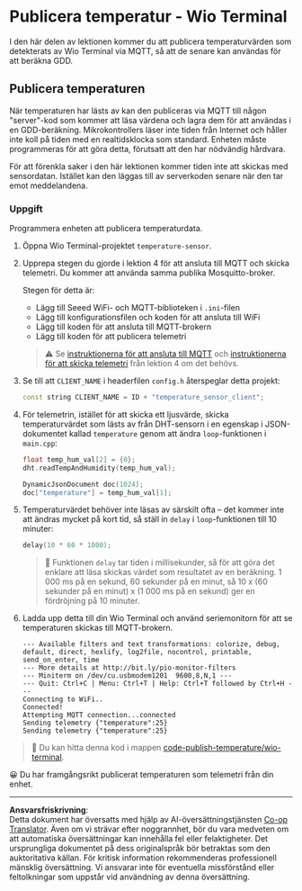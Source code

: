 <!--
CO_OP_TRANSLATOR_METADATA:
{
  "original_hash": "df28cd649cd892bcce034e064913b2f3",
  "translation_date": "2025-08-27T22:49:37+00:00",
  "source_file": "2-farm/lessons/1-predict-plant-growth/wio-terminal-temp-publish.md",
  "language_code": "sv"
}
-->
# Publicera temperatur - Wio Terminal

I den här delen av lektionen kommer du att publicera temperaturvärden som detekterats av Wio Terminal via MQTT, så att de senare kan användas för att beräkna GDD.

## Publicera temperaturen

När temperaturen har lästs av kan den publiceras via MQTT till någon "server"-kod som kommer att läsa värdena och lagra dem för att användas i en GDD-beräkning. Mikrokontrollers läser inte tiden från Internet och håller inte koll på tiden med en realtidsklocka som standard. Enheten måste programmeras för att göra detta, förutsatt att den har nödvändig hårdvara.

För att förenkla saker i den här lektionen kommer tiden inte att skickas med sensordatan. Istället kan den läggas till av serverkoden senare när den tar emot meddelandena.

### Uppgift

Programmera enheten att publicera temperaturdata.

1. Öppna Wio Terminal-projektet `temperature-sensor`.

1. Upprepa stegen du gjorde i lektion 4 för att ansluta till MQTT och skicka telemetri. Du kommer att använda samma publika Mosquitto-broker.

    Stegen för detta är:

    - Lägg till Seeed WiFi- och MQTT-biblioteken i `.ini`-filen
    - Lägg till konfigurationsfilen och koden för att ansluta till WiFi
    - Lägg till koden för att ansluta till MQTT-brokern
    - Lägg till koden för att publicera telemetri

    > ⚠️ Se [instruktionerna för att ansluta till MQTT](../../../1-getting-started/lessons/4-connect-internet/wio-terminal-mqtt.md) och [instruktionerna för att skicka telemetri](../../../1-getting-started/lessons/4-connect-internet/wio-terminal-telemetry.md) från lektion 4 om det behövs.

1. Se till att `CLIENT_NAME` i headerfilen `config.h` återspeglar detta projekt:

    ```cpp
    const string CLIENT_NAME = ID + "temperature_sensor_client";
    ```

1. För telemetrin, istället för att skicka ett ljusvärde, skicka temperaturvärdet som lästs av från DHT-sensorn i en egenskap i JSON-dokumentet kallad `temperature` genom att ändra `loop`-funktionen i `main.cpp`:

    ```cpp
    float temp_hum_val[2] = {0};
    dht.readTempAndHumidity(temp_hum_val);

    DynamicJsonDocument doc(1024);
    doc["temperature"] = temp_hum_val[1];
    ```

1. Temperaturvärdet behöver inte läsas av särskilt ofta – det kommer inte att ändras mycket på kort tid, så ställ in `delay` i `loop`-funktionen till 10 minuter:

    ```cpp
    delay(10 * 60 * 1000);
    ```

    > 💁 Funktionen `delay` tar tiden i millisekunder, så för att göra det enklare att läsa skickas värdet som resultatet av en beräkning. 1 000 ms på en sekund, 60 sekunder på en minut, så 10 x (60 sekunder på en minut) x (1 000 ms på en sekund) ger en fördröjning på 10 minuter.

1. Ladda upp detta till din Wio Terminal och använd seriemonitorn för att se temperaturen skickas till MQTT-brokern.

    ```output
    --- Available filters and text transformations: colorize, debug, default, direct, hexlify, log2file, nocontrol, printable, send_on_enter, time
    --- More details at http://bit.ly/pio-monitor-filters
    --- Miniterm on /dev/cu.usbmodem1201  9600,8,N,1 ---
    --- Quit: Ctrl+C | Menu: Ctrl+T | Help: Ctrl+T followed by Ctrl+H ---
    Connecting to WiFi..
    Connected!
    Attempting MQTT connection...connected
    Sending telemetry {"temperature":25}
    Sending telemetry {"temperature":25}
    ```

> 💁 Du kan hitta denna kod i mappen [code-publish-temperature/wio-terminal](../../../../../2-farm/lessons/1-predict-plant-growth/code-publish-temperature/wio-terminal).

😀 Du har framgångsrikt publicerat temperaturen som telemetri från din enhet.

---

**Ansvarsfriskrivning**:  
Detta dokument har översatts med hjälp av AI-översättningstjänsten [Co-op Translator](https://github.com/Azure/co-op-translator). Även om vi strävar efter noggrannhet, bör du vara medveten om att automatiska översättningar kan innehålla fel eller felaktigheter. Det ursprungliga dokumentet på dess originalspråk bör betraktas som den auktoritativa källan. För kritisk information rekommenderas professionell mänsklig översättning. Vi ansvarar inte för eventuella missförstånd eller feltolkningar som uppstår vid användning av denna översättning.